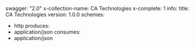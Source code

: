 swagger: "2.0"
x-collection-name: CA Technologies
x-complete: 1
info:
  title: CA Technologies
  version: 1.0.0
schemes:
- http
produces:
- application/json
consumes:
- application/json